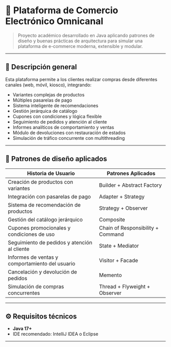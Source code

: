 # 🛒 Plataforma de Comercio Electrónico Omnicanal

> Proyecto académico desarrollado en Java aplicando patrones de diseño y buenas prácticas de arquitectura para simular una plataforma de e-commerce moderna, extensible y modular.

---
## 🚀 Descripción general

Esta plataforma permite a los clientes realizar compras desde diferentes canales (web, móvil, kiosco), integrando:

- Variantes complejas de productos
- Múltiples pasarelas de pago
- Sistema inteligente de recomendaciones
- Gestión jerárquica de catálogo
- Cupones con condiciones y lógica flexible
- Seguimiento de pedidos y atención al cliente
- Informes analíticos de comportamiento y ventas
- Módulo de devoluciones con restauración de estados
- Simulación de tráfico concurrente con multithreading

---

## 🧩 Patrones de diseño aplicados

| Historia de Usuario                                           | Patrones Aplicados                          |
|---------------------------------------------------------------|---------------------------------------------|
| Creación de productos con variantes                           | Builder + Abstract Factory                  |
| Integración con pasarelas de pago                             | Adapter + Strategy                          |
| Sistema de recomendación de productos                         | Strategy + Observer                         |
| Gestión del catálogo jerárquico                               | Composite                                   |
| Cupones promocionales y condiciones de uso                    | Chain of Responsibility + Command           |
| Seguimiento de pedidos y atención al cliente                  | State + Mediator                            |
| Informes de ventas y comportamiento del usuario               | Visitor + Facade                            |
| Cancelación y devolución de pedidos                           | Memento                                     |
| Simulación de compras concurrentes                            | Thread + Flyweight + Observer               |

---

## ⚙️ Requisitos técnicos

- **Java 17+**
- IDE recomendado: IntelliJ IDEA o Eclipse

---

